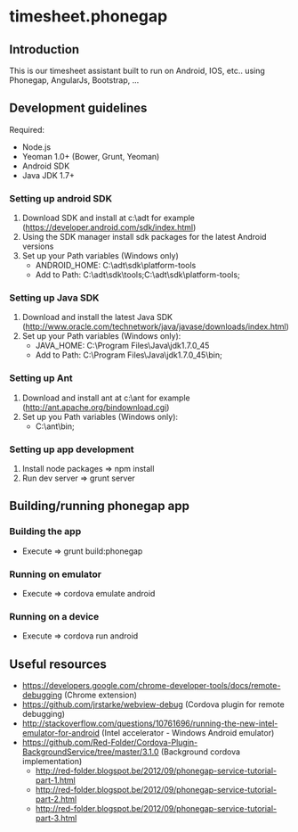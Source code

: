 timesheet.phonegap
==================

## Introduction

This is our timesheet assistant built to run on Android, IOS, etc.. using Phonegap, AngularJs, Bootstrap, ...

## Development guidelines

Required:
- Node.js
- Yeoman 1.0+ (Bower, Grunt, Yeoman)
- Android SDK
- Java JDK 1.7+

### Setting up android SDK
1. Download SDK and install at c:\adt for example (https://developer.android.com/sdk/index.html)
2. Using the SDK manager install sdk packages for the latest Android versions
3. Set up your Path variables (Windows only)
	- ANDROID_HOME: C:\adt\sdk\platform-tools
	- Add to Path:  C:\adt\sdk\tools;C:\adt\sdk\platform-tools;

### Setting up Java SDK
1. Download and install the latest Java SDK (http://www.oracle.com/technetwork/java/javase/downloads/index.html)
2. Set up your Path variables (Windows only):
	- JAVA_HOME: C:\Program Files\Java\jdk1.7.0_45
	- Add to Path: C:\Program Files\Java\jdk1.7.0_45\bin;

### Setting up Ant
1. Download and install ant at c:\ant for example (http://ant.apache.org/bindownload.cgi)
2. Set up you Path variables (Windows only):
	- C:\ant\bin;

### Setting up app development
1. Install node packages => npm install
2. Run dev server => grunt server

## Building/running phonegap app

### Building the app
- Execute => grunt build:phonegap

### Running on emulator
- Execute => cordova emulate android

### Running on a device
- Execute => cordova run android

## Useful resources

- https://developers.google.com/chrome-developer-tools/docs/remote-debugging (Chrome extension)
- https://github.com/jrstarke/webview-debug (Cordova plugin for remote debugging)
- http://stackoverflow.com/questions/10761696/running-the-new-intel-emulator-for-android (Intel accelerator - Windows Android emulator)
- https://github.com/Red-Folder/Cordova-Plugin-BackgroundService/tree/master/3.1.0 (Background cordova implementation)
	- http://red-folder.blogspot.be/2012/09/phonegap-service-tutorial-part-1.html
	- http://red-folder.blogspot.be/2012/09/phonegap-service-tutorial-part-2.html
	- http://red-folder.blogspot.be/2012/09/phonegap-service-tutorial-part-3.html